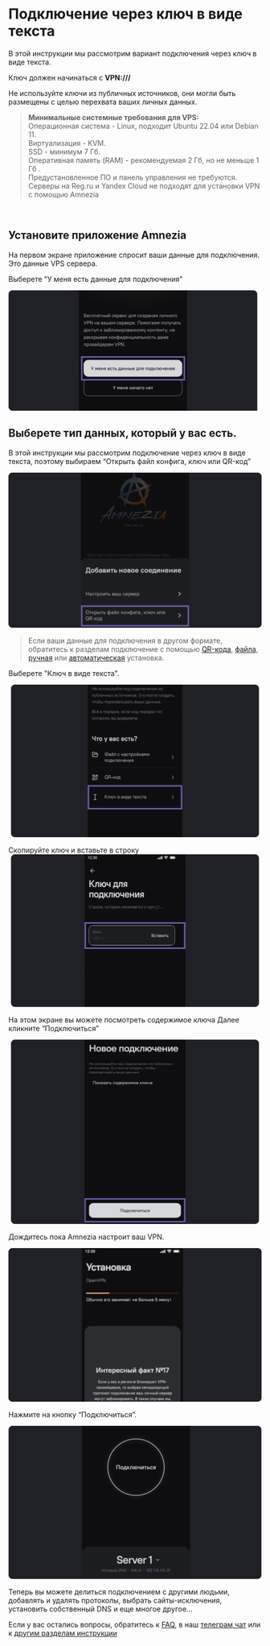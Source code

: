# Подключение через ключ в виде текста 


В этой инструкции мы рассмотрим вариант подключения через ключ в виде текста.

Ключ должен начинаться с **VPN:///** 

Не используйте ключи из публичных источников, они могли быть размещены с целью перехвата ваших личных данных. 

>**Минимальные системные требования для VPS:** \
>Операционная система - Linux, подходит Ubuntu 22.04 или Debian 11.\
>Виртуализация - KVM.\
>SSD - минимум 7 Гб.\
>Оперативная память (RAM) - рекомендуемая 2 Гб, но не меньше 1 Гб .\
>Предустановленное ПО и панель управления не требуются.\
>Серверы на Reg.ru и Yandex Cloud не подходят для установки VPN с помощью Amnezia

&nbsp;

## Установите приложение Amnezia

На первом экране приложение спросит ваши данные для подключения.\
Это данные VPS сервера.

Выберете "У меня есть данные для подключения" 


![](https://raw.githubusercontent.com/amnezia-vpn/amnezia.org-content/master/docs/ru/instructions/03_text-key-connection/img/tkc_ru_1.png)


## Выберете тип данных, который у вас есть. 

В этой инструкции мы рассмотрим подключение через ключ в виде текста, поэтому выбираем “Открыть файл конфига, ключ или QR-код”


![](https://raw.githubusercontent.com/amnezia-vpn/amnezia.org-content/master/docs/ru/instructions/03_text-key-connection/img/tkc_ru_2.png)

>Если ваши данные для подключения в другом формате, обратитесь к разделам подключение с помощью  [QR-кода], [файла], [ручная] или [автоматическая] установка.

Выберете "Ключ в виде текста". 

![](https://raw.githubusercontent.com/amnezia-vpn/amnezia.org-content/master/docs/ru/instructions/03_text-key-connection/img/tkc_ru_3.png)


Скопируйте ключ и вставьте в строку  
![](https://raw.githubusercontent.com/amnezia-vpn/amnezia.org-content/master/docs/ru/instructions/03_text-key-connection/img/tkc_ru_4.png)

На этом экране вы можете посмотреть содержимое ключа
Далее кликните “Подключиться”

![](https://raw.githubusercontent.com/amnezia-vpn/amnezia.org-content/master/docs/ru/instructions/03_text-key-connection/img/tkc_ru_5.png)

Дождитесь пока Amnezia настроит ваш VPN.

![](https://raw.githubusercontent.com/amnezia-vpn/amnezia.org-content/master/docs/ru/instructions/03_text-key-connection/img/tkc_ru_6.png)


Нажмите на кнопку “Подключиться”. 

![](https://raw.githubusercontent.com/amnezia-vpn/amnezia.org-content/master/docs/ru/instructions/03_text-key-connection/img/tkc_ru_7.png)


Теперь вы можете делиться подключением с другими людьми, добавлять и удалять протоколы, выбрать сайты-исключения, установить собственный DNS и еще многое другое... 

Если у вас остались вопросы, обратитесь к [FAQ], в наш [телеграм чат] или к [другим разделам инструкции]


[QR-кода]: ../instructions/05_qr-code_connection
[FAQ]: /faq 
[телеграм чат]: https://t.me/amnezia_vpn
[другим разделам инструкции]: ../instructions
[файла]: ../instructions/04_file-connection
[ручная]: ../instructions/02_manual-install
[автоматическая]: ../instructions/01_auto-install

